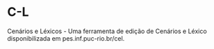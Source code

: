 C-L
===

Cenários e Léxicos - Uma ferramenta de edição de Cenários e Léxico disponibilizada em pes.inf.puc-rio.br/cel.











